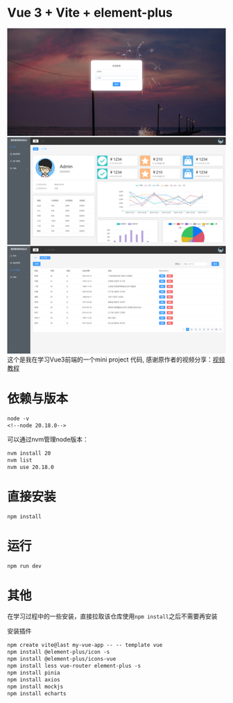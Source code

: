 # Vue 3 + Vite + element-plus
![](最新重构资料vue3后台管理/CE11680C-EE28-45c4-9373-70BBCA510DBB.png)
![](最新重构资料vue3后台管理/B924C3C0-4118-4fcf-8CDD-74D0189E3991.png)
![](最新重构资料vue3后台管理/9C637E86-896C-4ae5-8BDF-A39069AB51E0.png)
这个是我在学习Vue3前端的一个mini project 代码, 感谢原作者的视频分享：[视频教程](https://www.bilibili.com/video/BV1LS421d7cY?spm_id_from=333.788.videopod.episodes&vd_source=d1d852b1d7bf90b2f7b5d985fa3a216c)
# 依赖与版本
```angular2html
node -v
<!--node 20.18.0-->
```
可以通过nvm管理node版本：
```angular2html
nvm install 20
nvm list
nvm use 20.18.0
```
# 直接安装
```angular2html
npm install
```
# 运行
```angular2html
npm run dev
```
# 其他
在学习过程中的一些安装，直接拉取该仓库使用`npm install`之后不需要再安装

安装插件
```angular2html
npm create vite@last my-vue-app -- -- template vue
npm install @element-plus/icon -s
npm install @element-plus/icons-vue
npm install less vue-router element-plus -s
npm install pinia
npm install axios
npm install mockjs
npm install echarts
```
